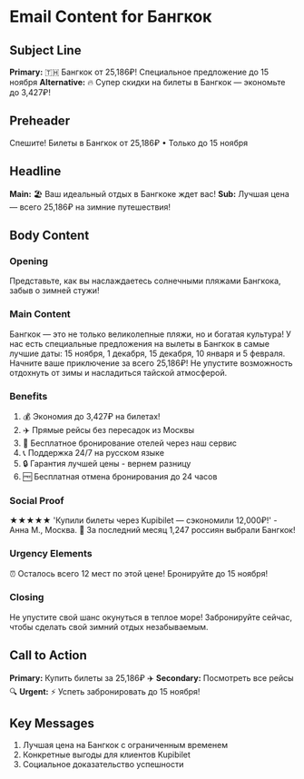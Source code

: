 # Email Content for Бангкок

## Subject Line
**Primary:** 🇹🇭 Бангкок от 25,186₽! Специальное предложение до 15 ноября
**Alternative:** 🔥 Супер скидки на билеты в Бангкок — экономьте до 3,427₽!

## Preheader
Спешите! Билеты в Бангкок от 25,186₽ • Только до 15 ноября

## Headline
**Main:** 🏖️ Ваш идеальный отдых в Бангкоке ждет вас!
**Sub:** Лучшая цена — всего 25,186₽ на зимние путешествия!

## Body Content

### Opening
Представьте, как вы наслаждаетесь солнечными пляжами Бангкока, забыв о зимней стужи!

### Main Content
Бангкок — это не только великолепные пляжи, но и богатая культура! У нас есть специальные предложения на вылеты в Бангкок в самые лучшие даты: 15 ноября, 1 декабря, 15 декабря, 10 января и 5 февраля. Начните ваше приключение за всего 25,186₽! Не упустите возможность отдохнуть от зимы и насладиться тайской атмосферой.

### Benefits
1. 💰 Экономия до 3,427₽ на билетах!
2. ✈️ Прямые рейсы без пересадок из Москвы
3. 🏨 Бесплатное бронирование отелей через наш сервис
4. 📞 Поддержка 24/7 на русском языке
5. 🔒 Гарантия лучшей цены - вернем разницу
6. 🆓 Бесплатная отмена бронирования до 24 часов

### Social Proof
★★★★★ 'Купили билеты через Kupibilet — сэкономили 12,000₽!' - Анна М., Москва. 🎯 За последний месяц 1,247 россиян выбрали Бангкок!

### Urgency Elements
⏰ Осталось всего 12 мест по этой цене! Бронируйте до 15 ноября!

### Closing
Не упустите свой шанс окунуться в теплое море! Забронируйте сейчас, чтобы сделать свой зимний отдых незабываемым.

## Call to Action
**Primary:** Купить билеты за 25,186₽ ✈️
**Secondary:** Посмотреть все рейсы 🔍
**Urgent:** ⚡ Успеть забронировать до 15 ноября!

## Key Messages
1. Лучшая цена на Бангкок с ограниченным временем
2. Конкретные выгоды для клиентов Kupibilet
3. Социальное доказательство успешности
